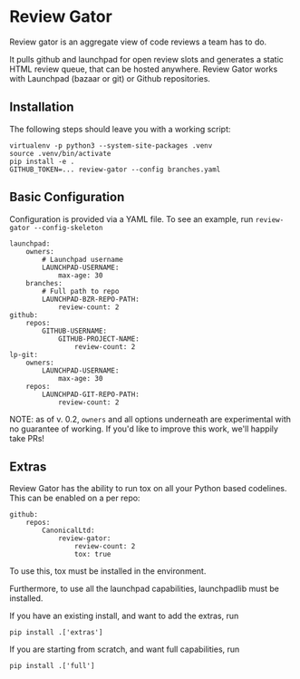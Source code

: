 Review Gator
=============

Review gator is an aggregate view of code reviews a team has to do.

It pulls github and launchpad for open review slots and generates a static HTML
review queue, that can be hosted anywhere. Review Gator works with Launchpad 
(bazaar or git) or Github repositories.

Installation
------------

The following steps should leave you with a working script:

```
virtualenv -p python3 --system-site-packages .venv
source .venv/bin/activate
pip install -e .
GITHUB_TOKEN=... review-gator --config branches.yaml
```

Basic Configuration
-------------------

Configuration is provided via a YAML file. To see an example, run 
`review-gator --config-skeleton`

```
launchpad:
    owners:
        # Launchpad username
        LAUNCHPAD-USERNAME:
            max-age: 30
    branches:
        # Full path to repo
        LAUNCHPAD-BZR-REPO-PATH:
            review-count: 2
github:
    repos:
        GITHUB-USERNAME:
            GITHUB-PROJECT-NAME:
                review-count: 2
lp-git:
    owners:
        LAUNCHPAD-USERNAME:
            max-age: 30
    repos:
        LAUNCHPAD-GIT-REPO-PATH:
            review-count: 2
```
NOTE: as of v. 0.2, `owners` and all options underneath are experimental 
with no guarantee of working. If you'd like to improve this work, we'll happily
take PRs!


Extras
------------

Review Gator has the ability to run tox on all your Python based codelines.
This can be enabled on a per repo:

```
github:
    repos:
        CanonicalLtd:
            review-gator:
                review-count: 2
                tox: true
```

To use this, tox must be installed in the environment. 

Furthermore, to use all the launchpad capabilities, launchpadlib must be installed.

If you have an existing install, and want to add the extras, run

`pip install .['extras']`

If you are starting from scratch, and want full capabilities, run

`pip install .['full']`
